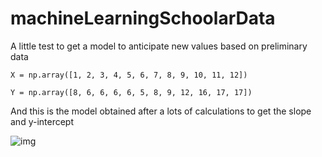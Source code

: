 # machineLearningSchoolarData
A little test to get a model to anticipate new values based on preliminary data 



```X = np.array([1, 2, 3, 4, 5, 6, 7, 8, 9, 10, 11, 12]) ```


```Y = np.array([8, 6, 6, 6, 6, 5, 8, 9, 12, 16, 17, 17])```

And this is the model obtained after a lots of calculations to get the slope and y-intercept

![img](https://a.top4top.io/p_1485s6ky11.png)

